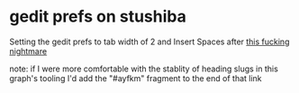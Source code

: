 # gedit prefs on stushiba

Setting the gedit prefs to tab width of 2 and Insert Spaces after [this fucking nightmare](219b93f6-2ec1-4c82-9d8b-e2919417cbb3.md)

note: if I were more comfortable with the stablity of heading slugs in this graph's tooling I'd add the "#ayfkm" fragment to the end of that link
